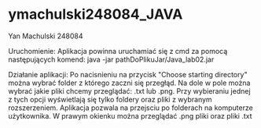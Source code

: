 # ymachulski248084_JAVA

Yan Machulski
248084

Uruchomienie:
Aplikacja powinna uruchamiać się z cmd za pomocą następujących komend:
java -jar pathDoPlikuJar/Java_lab02.jar

Działanie aplikacji:
Po nacisnieniu na przycisk "Choose starting directory" można wybrać folder z którego zaczni się przegłąd.
Na dole w pole można wybrać jakie pliki chcemy przeglądać: .txt lub .png. Przy wybieraniu jednej z tych opcji 
wyświetlają się tylko foldery oraz pliki z wybranym rozszerzeniem. Aplikacja pozwala na przejsciu po folderach
na komputerze użytkownika. W prawym okienku można przeglądać .png pliki oraz pliki .txt